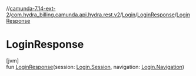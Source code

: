 //[camunda-7.14-ext-2](../../../../index.md)/[com.hydra_billing.camunda.api.hydra.rest.v2](../../index.md)/[Login](../index.md)/[LoginResponse](index.md)/[LoginResponse](-login-response.md)

# LoginResponse

[jvm]\
fun [LoginResponse](-login-response.md)(session: [Login.Session](../-session/index.md), navigation: [Login.Navigation](../-navigation/index.md))
